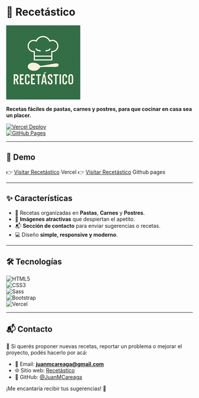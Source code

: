 # 🍝 Recetástico  

![Recetástico Logo](./assets/images/recetastico.png) 

**Recetas fáciles de pastas, carnes y postres, para que cocinar en casa sea un placer.**  

[![Vercel Deploy](https://img.shields.io/badge/Deploy-Vercel-000?style=for-the-badge&logo=vercel)](https://recetastico.vercel.app/)  
[![GitHub Pages](https://img.shields.io/badge/Deploy-GitHub%20Pages-222?style=for-the-badge&logo=github)](https://juanmcareaga.github.io/Recetastico/index.html)

---

## 🚀 Demo

👉 [Visitar Recetástico](https://recetastico.vercel.app/)  Vercel
👉 [Visitar Recetástico](https://juanmcareaga.github.io/Recetastico/index.html)  Github pages



---

## ✨ Características

- 🍝 Recetas organizadas en **Pastas**, **Carnes** y **Postres**.  
- 📸 **Imágenes atractivas** que despiertan el apetito.  
- 📬 **Sección de contacto** para enviar sugerencias o recetas.  
- 💻 Diseño **simple, responsive y moderno**.  

---

## 🛠️ Tecnologías

![HTML5](https://img.shields.io/badge/HTML5-E34F26?style=for-the-badge&logo=html5&logoColor=white)  
![CSS3](https://img.shields.io/badge/CSS3-1572B6?style=for-the-badge&logo=css3&logoColor=white)  
![Sass](https://img.shields.io/badge/Sass-CC6699?style=for-the-badge&logo=sass&logoColor=white)  
![Bootstrap](https://img.shields.io/badge/Bootstrap-7952B3?style=for-the-badge&logo=bootstrap&logoColor=white)  
![Vercel](https://img.shields.io/badge/Vercel-000000?style=for-the-badge&logo=vercel&logoColor=white)  

---

## 📬 Contacto

💌 Si querés proponer nuevas recetas, reportar un problema o mejorar el proyecto, podés hacerlo por acá:  

- 📧 Email: **juanmcareaga@gmail.com**  
- 🌐 Sitio web: [Recetástico](https://recetastico.vercel.app/)  
- 🐙 GitHub: [@JuanMCareaga](https://github.com/JuanMCareaga)  

¡Me encantaría recibir tus sugerencias! 🚀

